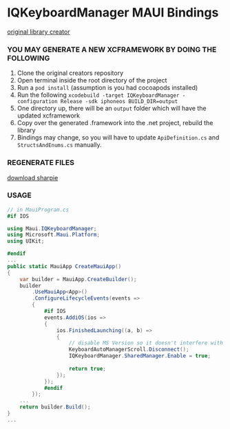 # IQKeyboardManager MAUI Bindings

[original library creator](https://github.com/hackiftekhar/IQKeyboardManager)

### YOU MAY GENERATE A NEW XCFRAMEWORK BY DOING THE FOLLOWING
1. Clone the original creators repository
2. Open terminal inside the root directory of the project
3. Run a ```pod install``` (assumption is you had cocoapods installed)
4. Run the following ```xcodebuild -target IQKeyboardManager -configuration Release -sdk iphoneos BUILD_DIR=output```
5. One directory up, there will be an ```output``` folder which will have the updated xcframework
6. Copy over the generated .framework into the .net project, rebuild the library
7. Bindings may change, so you will have to update ```ApiDefinition.cs``` and ```StructsAndEnums.cs``` manually.

### REGENERATE FILES

[download sharpie](https://learn.microsoft.com/en-us/previous-versions/xamarin/ios/platform/binding-objective-c/walkthrough?tabs=macos)

### USAGE
```C#
// in MauiProgram.cs
#if IOS

using Maui.IQKeyboardManager;
using Microsoft.Maui.Platform;
using UIKit;

#endif
...
public static MauiApp CreateMauiApp()
{
    var builder = MauiApp.CreateBuilder();
    builder
        .UseMauiApp<App>()
        .ConfigureLifecycleEvents(events =>
        {
            #if IOS
            events.AddiOS(ios =>
            {
                ios.FinishedLaunching((a, b) =>
                { 
                    // disable MS Version so it doesn't interfere with IQKeyboardManager 
                    KeyboardAutoManagerScroll.Disconnect();
                    IQKeyboardManager.SharedManager.Enable = true;
                    
                    return true;
                });
            });
            #endif
        });
    ...
    return builder.Build();
}
...
```
